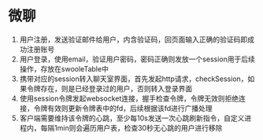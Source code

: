 # 微聊

1. 用户注册，发送验证邮件给用户，内含验证码，回页面输入正确的验证码即成功注册账号
2. 用户登录，使用email，验证用户密码，密码正确则发放一个session用于后续操作，存放在swooleTable中
3. 携带对应的session转入聊天室界面，首先发起http请求，checkSession，如果令牌存在，则是已经登录过的用户，否则转入登录界面
4. 使用session令牌发起websocket连接，握手检查令牌，令牌无效则拒绝连接，令牌有效则更新令牌表中的fd，后续根据该fd进行广播处理
5. 客户端需要维持该令牌的心跳，至少每10s发送一次心跳刷新指令，自定义进程内，每隔1min则会遍历用户表，检查30秒无心跳的用户进行移除